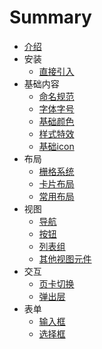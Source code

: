 # Summary

* [介绍](README.md)
* 安装
    * [直接引入](Install/script.md)
* 基础内容
    * [命名规范](Basic/naming.md)
    * [字体字号](Basic/font.md)
    * [基础颜色](Basic/color.md)
    * [样式特效](Basic/mixin.md)
    * [基础icon](Basic/icon.md)
* 布局
    * [栅格系统](Layout/columns.md)
    * [卡片布局](Layout/card.md)
    * [常用布局](Layout/layout.md)
* 视图
    * [导航](View/navigation.md)
    * [按钮](View/button.md)
    * [列表组](View/button.md)
    * [其他视图元件](View/element.md)
* 交互
    * [页卡切换](Interaction/tab.md)
    * [弹出层](Interaction/pop.md)
* 表单
    * [输入框](Form/input.md)
    * [选择框](Form/choice.md)

